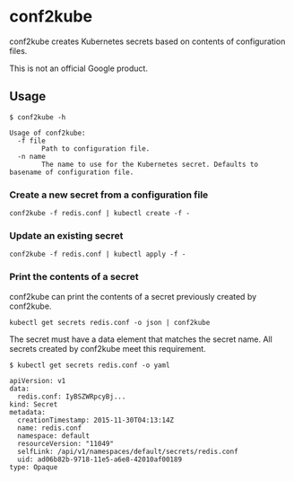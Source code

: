 # conf2kube

conf2kube creates Kubernetes secrets based on contents of configuration files.

This is not an official Google product.

## Usage

```
$ conf2kube -h
```
```
Usage of conf2kube:
  -f file
    	Path to configuration file.
  -n name
    	The name to use for the Kubernetes secret. Defaults to basename of configuration file.
```

### Create a new secret from a configuration file

```
conf2kube -f redis.conf | kubectl create -f -
```

### Update an existing secret

```
conf2kube -f redis.conf | kubectl apply -f -
```

### Print the contents of a secret

conf2kube can print the contents of a secret previously created by conf2kube.

```
kubectl get secrets redis.conf -o json | conf2kube
```

The secret must have a data element that matches the secret name. All secrets created by
conf2kube meet this requirement.

```
$ kubectl get secrets redis.conf -o yaml
```
```
apiVersion: v1
data:
  redis.conf: IyBSZWRpcyBj...
kind: Secret
metadata:
  creationTimestamp: 2015-11-30T04:13:14Z
  name: redis.conf
  namespace: default
  resourceVersion: "11049"
  selfLink: /api/v1/namespaces/default/secrets/redis.conf
  uid: ad06b82b-9718-11e5-a6e8-42010af00189
type: Opaque
```
